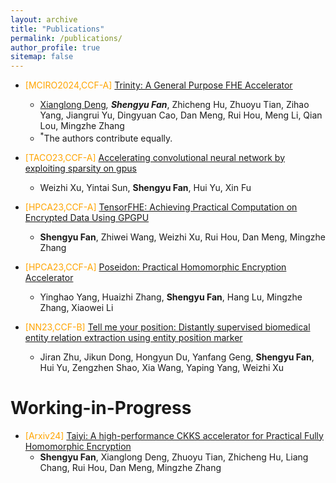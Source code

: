 ```yaml
---
layout: archive
title: "Publications"
permalink: /publications/
author_profile: true
sitemap: false
---
```

- <span style="color:orange">[MCIRO2024,CCF-A] </span>
[Trinity: A General Purpose FHE Accelerator](TBD) 
  - [Xianglong Deng](https://xldeng-chn.github.io/)<sup>*</sup>, **Shengyu Fan**<sup>*</sup>, Zhicheng Hu,
Zhuoyu Tian, 
Zihao Yang, 
Jiangrui Yu, 
Dingyuan Cao, 
Dan Meng, 
Rui Hou, 
Meng Li, 
Qian Lou, 
Mingzhe Zhang
  - <sup>*</sup>The authors contribute equally.


- <span style="color:orange">[TACO23,CCF-A] </span>
[Accelerating convolutional neural network by exploiting sparsity on gpus](https://dl.acm.org/doi/full/10.1145/3600092) 
  - Weizhi Xu, Yintai Sun, **Shengyu Fan**, Hui Yu, Xin Fu
- <span style="color:orange">[HPCA23,CCF-A] </span>
[TensorFHE: Achieving Practical Computation on Encrypted Data Using GPGPU](https://ieeexplore.ieee.org/abstract/document/10071017/)
  - **Shengyu Fan**, Zhiwei Wang, Weizhi Xu, Rui Hou, Dan Meng, Mingzhe Zhang
- <span style="color:orange">[HPCA23,CCF-A] </span>
[Poseidon: Practical Homomorphic Encryption Accelerator](https://ieeexplore.ieee.org/abstract/document/10070984/)
  - Yinghao Yang, Huaizhi Zhang, **Shengyu Fan**, Hang Lu, Mingzhe Zhang, Xiaowei Li
- <span style="color:orange">[NN23,CCF-B] </span>
[Tell me your position: Distantly supervised biomedical entity relation extraction using entity position marker](https://www.sciencedirect.com/science/article/abs/pii/S0020025522006831)
  - Jiran Zhu, Jikun Dong, Hongyun Du, Yanfang Geng, **Shengyu Fan**, Hui Yu, Zengzhen Shao, Xia Wang, Yaping Yang, Weizhi Xu
  
<!-- - <span style="color:orange">[INS22] </span>
[Multi-attention deep neural network fusing character and word embedding for clinical and biomedical concept extraction](https://www.sciencedirect.com/science/article/abs/pii/S0020025522006831)
  - **Shengyu Fan**, Hui Yu, Xiaoya Cai, Yanfang Geng, Guangzhen Li, Weizhi Xu, Xia Wang, Yaping Yang -->


# Working-in-Progress
- <span style="color:orange">[Arxiv24] </span>
[Taiyi: A high-performance CKKS accelerator for Practical Fully Homomorphic Encryption](https://arxiv.org/abs/2403.10188) 
  - **Shengyu Fan**, Xianglong Deng, Zhuoyu Tian, Zhicheng Hu, Liang Chang, Rui Hou, Dan Meng, Mingzhe Zhang